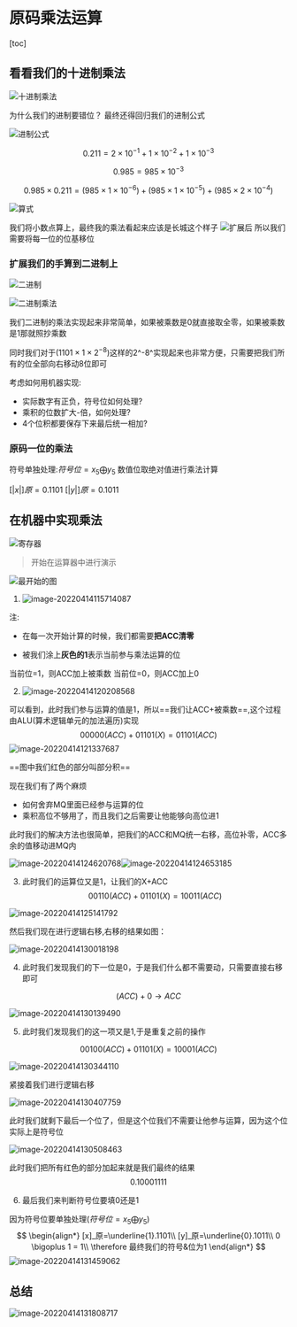 # 原码乘法运算
[toc]

## 看看我们的十进制乘法

![十进制乘法](https://pic.imgdb.cn/item/6256b7c8239250f7c56c5ff2.png)

为什么我们的进制要错位？
最终还得回归我们的进制公式

![进制公式](https://pic.imgdb.cn/item/6256b7f2239250f7c56c9c14.png)

$$
0.211=2\times10^{-1}+1\times10^{-2}+1\times10^{-3}
$$

$$
0.985= 985 \times10^{-3}
$$

$$
0.985\times0.211= (985\times1\times10^{-6})+ (985\times 1\times10^{-5})+ (985\times2\times10^{-4})
$$

![算式](https://pic.imgdb.cn/item/6256b8c6239250f7c56df65b.png)

我们将小数点算上，最终我的乘法看起来应该是长城这个样子
![扩展后](https://pic.imgdb.cn/item/6256b944239250f7c56ebbdd.png)
所以我们需要将每一位的位基移位

### 扩展我们的手算到二进制上

![二进制](https://pic.imgdb.cn/item/6256baa4239250f7c570efa7.png)

![二进制乘法](https://pic.imgdb.cn/item/6256bf01239250f7c5785f56.png)

我们二进制的乘法实现起来非常简单，如果被乘数是0就直接取全零，如果被乘数是1那就照抄乘数

同时我们对于$(1101\times1\times2^{-8})$这样的2^-8^实现起来也非常方便，只需要把我们所有的位全部向右移动8位即可

考虑如何用机器实现:

- 实际数字有正负，符号位如何处理?
- 乘积的位数扩大-倍，如何处理?
- 4个位积都要保存下来最后统一相加?

### 原码一位的乘法

符号单独处理:$符号位= x_5 \bigoplus y_5$
数值位取绝对值进行乘法计算

$[ |x| ]原=0.1101$
$[ |y| ]原=0.1011$

## 在机器中实现乘法

![寄存器](https://pic.imgdb.cn/item/62579a5f239250f7c5751b73.png)

> 开始在运算器中进行演示

![最开始的图](https://pic.imgdb.cn/item/62579ace239250f7c575ce70.png)

1. ![image-20220414115714087](https://pic.imgdb.cn/item/62579bbf239250f7c5773c92.png)

注:

- 在每一次开始计算的时候，我们都需要**把ACC清零**

- 被我们涂上**灰色的1**表示当前参与乘法运算的位

当前位=1，则ACC加上被乘数
当前位=0，则ACC加上0

2. ![image-20220414120208568](https://pic.imgdb.cn/item/62579ce9239250f7c579310c.png)

可以看到，此时我们参与运算的值是1，所以==我们让ACC+被乘数==,这个过程由ALU(算术逻辑单元的加法遍历)实现
$$
00000(ACC) + 01101(X) = 01101(ACC)
$$
![image-20220414121337687](https://pic.imgdb.cn/item/62579f96239250f7c57d8b2f.png)

==图中我们红色的部分叫部分积==

现在我们有了两个麻烦

- 如何舍弃MQ里面已经参与运算的位
- 乘积高位不够用了，而且我们之后需要让他能够向高位进1

此时我们的解决方法也很简单，把我们的ACC和MQ统一右移，高位补零，ACC多余的值移动进MQ内

![image-20220414124620768](https://pic.imgdb.cn/item/6257a741239250f7c58948d4.png)![image-20220414124653185](https://pic.imgdb.cn/item/6257a761239250f7c5896ff6.png)



3. 此时我们的运算位又是1，让我们的X+ACC
$$
00110(ACC)+01101(X)=10011(ACC)
$$

![image-20220414125141792](https://pic.imgdb.cn/item/6257a882239250f7c58acbc7.png)

然后我们现在进行逻辑右移,右移的结果如图：

![image-20220414130018198](https://pic.imgdb.cn/item/6257aa87239250f7c58dbef6.png)

4. 此时我们发现我们的下一位是0，于是我们什么都不需要动，只需要直接右移即可

$$
(ACC) + 0 \rightarrow ACC
$$

![image-20220414130139490](https://pic.imgdb.cn/item/6257aad8239250f7c58e3ad2.png)

5. 此时我们发现我们的这一项又是1,于是重复之前的操作

$$
00100(ACC)+01101(X)=10001(ACC)
$$

![image-20220414130344110](https://pic.imgdb.cn/item/6257ab55239250f7c58ee824.png)

紧接着我们进行逻辑右移

![image-20220414130407759](https://pic.imgdb.cn/item/6257ab6c239250f7c58f03bc.png)

此时我们就剩下最后一个位了，但是这个位我们不需要让他参与运算，因为这个位实际上是符号位

![image-20220414130508463](https://pic.imgdb.cn/item/6257aba9239250f7c58f524a.png)

此时我们把所有红色的部分加起来就是我们最终的结果
$$
0.10001111
$$

6. 最后我们来判断符号位要填0还是1

因为符号位要单独处理($符号位=x_5 \bigoplus y_5$)
$$
\begin{align*}
[x]_原=\underline{1}.1101\\
[y]_原=\underline{0}.1011\\
0 \bigoplus 1 = 1\\
\therefore 最终我们的符号&位为1
\end{align*}
$$
![image-20220414131459062](https://pic.imgdb.cn/item/6257adf8239250f7c59297e1.png)

## 总结

![image-20220414131808717](https://pic.imgdb.cn/item/6257aeb5239250f7c593a986.png)
